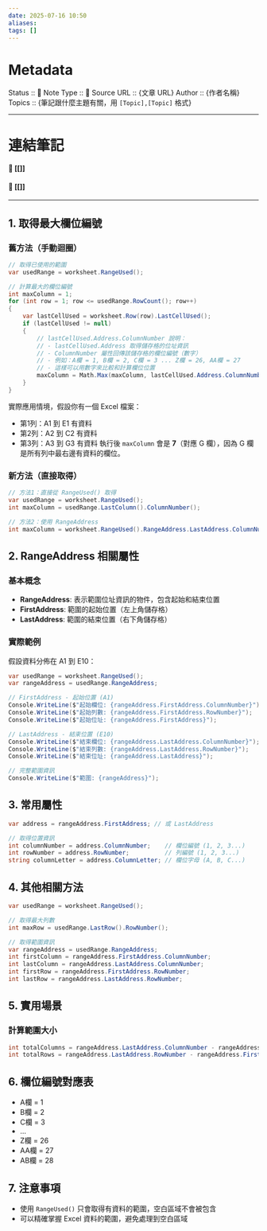 ```yaml
---
date: 2025-07-16 10:50
aliases: 
tags: []
---
```

# Metadata
Status :: 🌱
Note Type :: 📰
Source URL :: {文章 URL}
Author :: {作者名稱}
Topics :: {筆記跟什麼主題有關，用 `[Topic],[Topic]` 格式}

---
# 連結筆記
#### 📑 [[]]
#### 📑 [[]]

---
## 1. 取得最大欄位編號

### 舊方法（手動迴圈）

```csharp
// 取得已使用的範圍
var usedRange = worksheet.RangeUsed();

// 計算最大的欄位編號
int maxColumn = 1;
for (int row = 1; row <= usedRange.RowCount(); row++)
{
    var lastCellUsed = worksheet.Row(row).LastCellUsed();
    if (lastCellUsed != null)
    {
        // lastCellUsed.Address.ColumnNumber 說明：
        // - lastCellUsed.Address 取得儲存格的位址資訊
        // - ColumnNumber 屬性回傳該儲存格的欄位編號（數字）
        // - 例如：A欄 = 1, B欄 = 2, C欄 = 3 ... Z欄 = 26, AA欄 = 27
        // - 這樣可以用數字來比較和計算欄位位置
        maxColumn = Math.Max(maxColumn, lastCellUsed.Address.ColumnNumber);
    }
}
```

實際應用情境，假設你有一個 Excel 檔案：
- 第1列：A1 到 E1 有資料
- 第2列：A2 到 C2 有資料
- 第3列：A3 到 G3 有資料
執行後 `maxColumn` 會是 **7**（對應 G 欄），因為 G 欄是所有列中最右邊有資料的欄位。

### 新方法（直接取得）

```csharp
// 方法1：直接從 RangeUsed() 取得
var usedRange = worksheet.RangeUsed();
int maxColumn = usedRange.LastColumn().ColumnNumber();

// 方法2：使用 RangeAddress
int maxColumn = worksheet.RangeUsed().RangeAddress.LastAddress.ColumnNumber;
```

## 2. RangeAddress 相關屬性

### 基本概念

- **RangeAddress**: 表示範圍位址資訊的物件，包含起始和結束位置
- **FirstAddress**: 範圍的起始位置（左上角儲存格）
- **LastAddress**: 範圍的結束位置（右下角儲存格）

### 實際範例

假設資料分佈在 A1 到 E10：

```csharp
var usedRange = worksheet.RangeUsed();
var rangeAddress = usedRange.RangeAddress;

// FirstAddress - 起始位置 (A1)
Console.WriteLine($"起始欄位: {rangeAddress.FirstAddress.ColumnNumber}"); // 1 (A欄)
Console.WriteLine($"起始列數: {rangeAddress.FirstAddress.RowNumber}");    // 1
Console.WriteLine($"起始位址: {rangeAddress.FirstAddress}");              // A1

// LastAddress - 結束位置 (E10)
Console.WriteLine($"結束欄位: {rangeAddress.LastAddress.ColumnNumber}");  // 5 (E欄)
Console.WriteLine($"結束列數: {rangeAddress.LastAddress.RowNumber}");     // 10
Console.WriteLine($"結束位址: {rangeAddress.LastAddress}");               // E10

// 完整範圍資訊
Console.WriteLine($"範圍: {rangeAddress}");                              // A1:E10
```

## 3. 常用屬性

```csharp
var address = rangeAddress.FirstAddress; // 或 LastAddress

// 取得位置資訊
int columnNumber = address.ColumnNumber;    // 欄位編號 (1, 2, 3...)
int rowNumber = address.RowNumber;          // 列編號 (1, 2, 3...)
string columnLetter = address.ColumnLetter; // 欄位字母 (A, B, C...)
```

## 4. 其他相關方法

```csharp
var usedRange = worksheet.RangeUsed();

// 取得最大列數
int maxRow = usedRange.LastRow().RowNumber();

// 取得範圍資訊
var rangeAddress = usedRange.RangeAddress;
int firstColumn = rangeAddress.FirstAddress.ColumnNumber;
int lastColumn = rangeAddress.LastAddress.ColumnNumber;
int firstRow = rangeAddress.FirstAddress.RowNumber;
int lastRow = rangeAddress.LastAddress.RowNumber;
```

## 5. 實用場景

### 計算範圍大小

```csharp
int totalColumns = rangeAddress.LastAddress.ColumnNumber - rangeAddress.FirstAddress.ColumnNumber + 1;
int totalRows = rangeAddress.LastAddress.RowNumber - rangeAddress.FirstAddress.RowNumber + 1;
```

## 6. 欄位編號對應表

- A欄 = 1
- B欄 = 2
- C欄 = 3
- ...
- Z欄 = 26
- AA欄 = 27
- AB欄 = 28

## 7. 注意事項

- 使用 `RangeUsed()` 只會取得有資料的範圍，空白區域不會被包含
- 可以精確掌握 Excel 資料的範圍，避免處理到空白區域